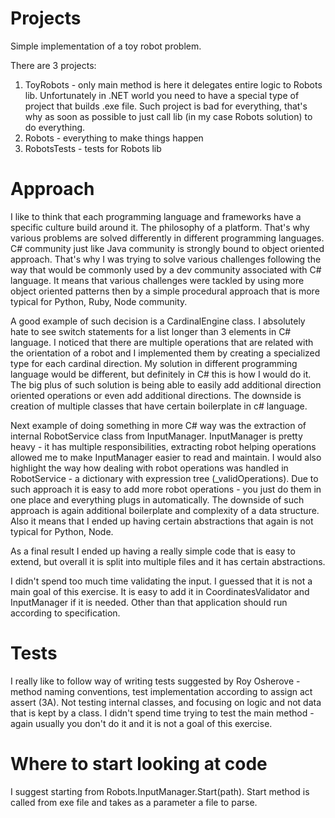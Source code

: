 # Projects
Simple implementation of a toy robot problem.

There are 3 projects:
1. ToyRobots - only main method is here it delegates entire logic to Robots lib. Unfortunately in .NET world you need to have a special type of project that builds .exe file. Such project is bad for everything, that's why as soon as possible to just call lib (in my case Robots solution) to do everything.
2. Robots - everything to make things happen
3. RobotsTests - tests for Robots lib

# Approach
I like to think that each programming language and frameworks have a specific culture build around it. The philosophy of a platform. That's why various problems are solved differently in different programming languages. C# community just like Java community is strongly bound to object oriented approach. That's why I was trying to solve various challenges following the way that would be commonly used by a dev community associated with C# language. It means that various challenges were tackled by using more object oriented patterns then by a simple procedural approach that is more typical for Python, Ruby, Node community.

A good example of such decision is a CardinalEngine class. I absolutely hate to see switch statements for a list longer than 3 elements in C# language. I noticed that there are multiple operations that are related with the orientation of a robot and I implemented them by creating a specialized type for each cardinal direction. My solution in different programming language would be different, but definitely in C# this is how I would do it. The big plus of such solution is being able to easily add additional direction oriented operations or even add additional directions. The downside is creation of multiple classes that have certain boilerplate in c# language.

Next example of doing something in more C# way was the extraction of internal RobotService class from InputManager. InputManager is pretty heavy - it has multiple responsibilities, extracting robot helping operations allowed me to make InputManager easier to read and maintain. I would also highlight the way how dealing with robot operations was handled in RobotService - a dictionary with expression tree (_validOperations). Due to such approach it is easy to add more robot operations - you just do them in one place and everything plugs in automatically. The downside of such approach is again additional boilerplate and complexity of a data structure. Also it means that I ended up having certain abstractions that again is not typical for Python, Node.

As a final result I ended up having a really simple code that is easy to extend, but overall it is split into multiple files and it has certain abstractions.

I didn't spend too much time validating the input. I guessed that it is not a main goal of this exercise. It is easy to add it in CoordinatesValidator and InputManager if it is needed. Other than that application should run according to specification.

# Tests
I really like to follow way of writing tests suggested by Roy Osherove - method naming conventions, test implementation according to assign act assert (3A). Not testing internal classes, and focusing on logic and not data that is kept by a class. I didn't spend time trying to test the main method - again usually you don't do it and it is not a goal of this exercise.

# Where to start looking at code
I suggest starting from Robots.InputManager.Start(path). Start method is called from exe file and takes as a parameter a file to parse.